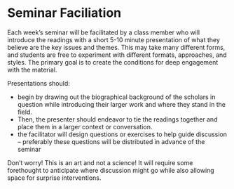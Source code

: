 # Seminar Faciliation

Each week’s seminar will be facilitated by a class member who will introduce the readings with a short 5-10 minute presentation of what they believe are the key issues and themes. This may take many different forms, and students are free to experiment with different formats, approaches, and styles. The primary goal is to create the conditions for deep engagement with the material.&#x20;

Presentations should:&#x20;

* begin by drawing out the biographical background of the scholars in question while introducing their larger work and where they stand in the field.&#x20;
* Then, the presenter should endeavor to tie the readings together and place them in a larger context or conversation.&#x20;
* the facilitator will design questions or exercises to help guide discussion – preferably these questions will be distributed in advance of the seminar

Don’t worry! This is an art and not a science! It will require some forethought to anticipate where discussion might go while also allowing space for surprise interventions.&#x20;
